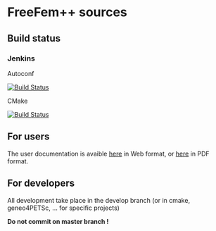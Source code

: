 # FreeFem++ sources

## Build status

### Jenkins

Autoconf

[![Build Status](https://ci.inria.fr/freefem/buildStatus/icon?job=frefeem-autoconf)](https://ci.inria.fr/freefem/job/frefeem-autoconf/)

CMake

[![Build Status](https://ci.inria.fr/freefem/buildStatus/icon?job=freefem-cmake)](https://ci.inria.fr/freefem/job/freefem-cmake)

## For users

The user documentation is avaible [here](https://github.com/FreeFem/FreeFem-doc) in Web format, or [here](https://github.com/FreeFem/FreeFem-doc-pdf/raw/master/freefem%2B%2Bdoc.pdf) in PDF format.

## For developers

All development take place in the develop branch (or in cmake, geneo4PETSc, ... for specific projects)

**Do not commit on master branch !**
